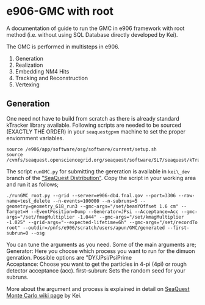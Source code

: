 # e906-GMC with root
A documentation of guide to run the GMC in e906 framework with root method (i.e. without using SQL Database directly developed by Kei). 

The GMC is performed in multisteps in e906.
1. Generation
2. Realization
3. Embedding NM4 Hits
4. Tracking and Reconstruction
5. Vertexing

## Generation

One need not have to build from scratch as there is already standard kTracker library available. Following scripts are needed to be sourced (EXACTLY THE ORDER) in your `seaquestgpvm` machine to set the proper enviornment variables.

```
source /e906/app/software/osg/software/current/setup.sh
source /cvmfs/seaquest.opensciencegrid.org/seaquest/software/SL7/seaquest/kTrackerRun5/setup.sh
``` 

The script `runGMC.py` for submitting the gereration is available in `kei\_dev` branch of the ["SeaQuest Distribution"](https://cdcvs.fnal.gov/redmine/projects/seaquest-ktracker/repository/revisions/kei_dev/show). 
Copy the script in your working area and run it as follows;
```
./runGMC_root.py --grid --server=e906-db4.fnal.gov --port=3306 --raw-name=test_delete --n-events=100000 --n-subruns=5 --geometry=geometry_G18_run3 --gmc-args="/set/beamYOffset 1.6 cm" --Target=H --EventPosition=Dump --Generator=JPsi --Acceptance=Acc --gmc-args="/set/fmagMultiplier -1.044" --gmc-args="/set/kmagMultiplier -1.025" --grid-args="--expected-lifetime=6h" --gmc-args="/set/recordTo root" --outdir=/pnfs/e906/scratch/users/apun/GMC/generated --first-subrun=0 --osg
``` 
You can tune the arguments as you need. Some of the main arguments are;
Generator: Here you choose which process you want to run for the dimuon genration. Possible options are "DY/JPsi/PsiPrime  
Acceptance: Choose you want to get the particles in 4-pi (4pi) or rough detector acceptance (acc).
first-subrun: Sets the random seed for your subruns.

More about the argument and process is explained in detail on [SeaQuest Monte Carlo wiki page](https://cdcvs.fnal.gov/redmine/projects/seaquest-gmc/wiki/Running_GMC_on_Fermigrid) by Kei.


